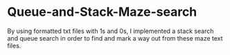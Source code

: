# Queue-and-Stack-Maze-search
By using formatted txt files with 1s and 0s, I implemented a stack search and queue search in order to find and mark a way out from these maze text files.
